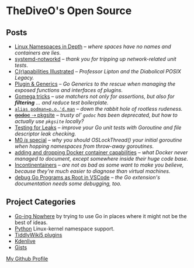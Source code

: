 # TheDiveO's Open Source

## Posts

<div class="spaced">

- [Linux Namespaces in Depth](/art/lxnamespaces) – _where spaces have no names and
  containers are lies._
- [systemd-notworkd](/art/notworkd) – _thank you for tripping up network-related
  unit tests_.
- [C(r)apabilities Illustrated](/art/capabilities) – _Professor Lipton and the
  Diabolical POSIX Legacy._
- [Plugin &amp; Generics](/art/plug-generics) – _Go Generics to the rescue when
  managing the exposed functions and interfaces of plugins._
- [Gomega tricks](/art/gomega-tricks) – _use matchers not only for assertions,
  but also for **filtering** ... and reduce test boilerplate._
- [`alias podman=p.o.'d.man`](/art/podman) – _down the rabbit hole of rootless
  rudeness._
- [~~godoc~~ ⇢ pkgsite](/art/pkgsite) – _trusty ol' `godoc` has been deprecated,
  but how to actually use `pkgsite` locally?_
- [Testing for Leaks](/art/leaky) – _improve your Go unit tests with Goroutine
  and file descriptor leak checking._
- [M0 _is_ special](/art/namspill) – _why you should OSLockThread() your initial
  goroutine when hopping namespaces from throw-away goroutines._
- [adding and dropping Docker container capabilities](/art/cap-add-drop) – _what
  Docker never managed to document, except somewhere inside their huge code
  base._
- [Incontinentainers](/art/incontinentainers) – _are not as bad as some want to
  make you believe, because they're much easier to diagnose than virtual
  machines._
- [debug Go Programs as Root in VSCode](/art/debugroot) – _the Go extension's
  documentation needs some debugging, too._

</div>

## Project Categories

<div class="spaced">

- [Go-ing Nowhere](/gone) by trying to use Go in places where it might not be
  the best of ideas.
- [Python](/spam) Linux-kernel namespace support.
- [TiddlyWiki5 plugins](/tiddlywiki)
- [Kdenlive](/kdenlive)
- [Gists](https://gist.github.com/TheDiveO)

</div>

[My Github Profile](https://github.com/thediveo)
